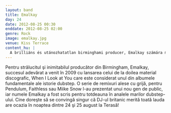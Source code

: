 ```yaml
---
layout: band
title: Emalkay
day: 24
date: 2012-08-25 00:30
enddate: 2012-08-25 02:00
genre: Rock
image: emalkay.jpg
venue: Kiss Terrace
content_hu: |
  A brilliáns és utánozhatatlan birminghami producer, Emalkay számára második kislemeze, a dubstep-történet egyik alapművének számító 2009-es When I Look at You hozta meg a nagy áttörést. Hírnevét néhány gondosan megválogatott, a Pendulum, a Faithless vagy Miike Snow számára készített remix-szel öregbítette, és ma már senki számára sem lehet kérdéses, miért tartozik Emalkay évek óta a dubstep legnagyobb nevei közé. Aki azonban azt kívánja, hogy ez a megállapítás élőben is bizonyítást nyerjen, most kaphat az alkalmon: augusztus 24-én Emalkay-é az éjszaka a Teraszon!
---
```


Pentru strălucitul şi inimitabilul producător din Birmingham, Emalkay, succesul adevărat a venit în 2009 cu lansarea celui de la doilea material discografic, When I Look at You care este considerat unul din albumele fundamentale ale istorie dubstep. O serie de remixuri alese cu grijă, pentru Pendulum, Faithless sau Miike Snow l-au prezentat unui nou gen de public, iar numele Emalkay a fost scris pentru totdeauna în analele marilor dubstep-ului. Cine doreşte să se convingă singur că DJ-ul britanic merită toată lauda are ocazia în noaptea dintre 24 şi 25 august la Terasă!